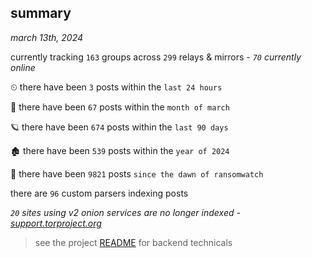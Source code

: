 
## summary
_march 13th, 2024_

currently tracking `163` groups across `299` relays & mirrors - _`70` currently online_

⏲ there have been `3` posts within the `last 24 hours`

🦈 there have been `67` posts within the `month of march`

🪐 there have been `674` posts within the `last 90 days`

🏚 there have been `539` posts within the `year of 2024`

🦕 there have been `9821` posts `since the dawn of ransomwatch`

there are `96` custom parsers indexing posts

_`20` sites using v2 onion services are no longer indexed - [support.torproject.org](https://support.torproject.org/onionservices/v2-deprecation/)_

> see the project [README](https://github.com/joshhighet/ransomwatch#ransomwatch--) for backend technicals
